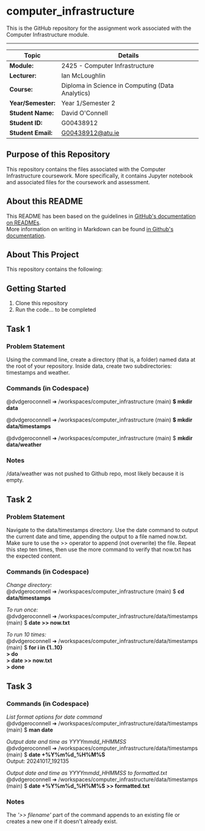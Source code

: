 # computer_infrastructure  
This is the GitHub repository for the assignment work associated with the Computer Infrastructure module.  
***  
  
| Topic | Details |
|---------|-------------|
| **Module:**  | 2425 - Computer Infrastructure  |
| **Lecturer:**  | Ian McLoughlin  | 
| **Course:**  | Diploma in Science in Computing (Data Analytics)  |
| **Year/Semester:**  | Year 1/Semester 2  |
| **Student Name:**  | David O'Connell  |
| **Student ID:**  | G00438912  |
| **Student Email:**  | G00438912@atu.ie  |  

## Purpose of this Repository   
This repository contains the files associated with the Computer Infrastructure coursework. More specifically, it contains Jupyter notebook and associated files for the coursework and assessment.  

## About this README  
This README has been based on the guidelines in [GitHub's documentation on READMEs](https://docs.github.com/en/repositories/managing-your-repositorys-settings-and-features/customizing-your-repository/about-readmes).  
More information on writing in Markdown can be found [in Github's documentation](https://docs.github.com/en/get-started/writing-on-github/getting-started-with-writing-and-formatting-on-github/basic-writing-and-formatting-syntax). 

## About This Project  
This repository contains the following:  

## Getting Started
1. Clone this repository
2. Run the code... to be completed

## Task 1
### Problem Statement
Using the command line, create a directory (that is, a folder) named data at the root of your repository. Inside data, create two subdirectories: timestamps and weather.  

### Commands (in Codespace)
@dvdgeroconnell ➜ /workspaces/computer_infrastructure (main) **$ mkdir data**   

@dvdgeroconnell ➜ /workspaces/computer_infrastructure (main) **$ mkdir data/timestamps**   

@dvdgeroconnell ➜ /workspaces/computer_infrastructure (main) $ **mkdir data/weather**     

### Notes
/data/weather was not pushed to Github repo, most likely because it is empty.

## Task 2
### Problem Statement
Navigate to the data/timestamps directory. Use the date command to output the current date and time, appending the output to a file named now.txt. Make sure to use the >> operator to append (not overwrite) the file. Repeat this step ten times, then use the more command to verify that now.txt has the expected content.   

### Commands (in Codespace)

*Change directory:*  
@dvdgeroconnell ➜ /workspaces/computer_infrastructure (main) $ **cd data/timestamps**  

*To run once:*  
@dvdgeroconnell ➜ /workspaces/computer_infrastructure/data/timestamps (main) $ **date >> now.txt**  

*To run 10 times:*  
@dvdgeroconnell ➜ /workspaces/computer_infrastructure/data/timestamps (main) $ **for i in {1..10}**  
**> do**  
**> date >> now.txt**  
**> done**  

## Task 3
### Commands (in Codespace)

*List format options for date command*  
@dvdgeroconnell ➜ /workspaces/computer_infrastructure/data/timestamps (main) $ **man date**  
   
*Output date and time as YYYYmmdd_HHMMSS*  
@dvdgeroconnell ➜ /workspaces/computer_infrastructure/data/timestamps (main) $ **date +%Y%m%d_%H%M%S**  
Output: 20241017_192135  
  
*Output date and time as YYYYmmdd_HHMMSS to formatted.txt*  
@dvdgeroconnell ➜ /workspaces/computer_infrastructure/data/timestamps (main) $ **date +%Y%m%d_%H%M%S >> formatted.txt**  

### Notes
The *'>> filename'* part of the command appends to an existing file or creates a new one if it doesn't already exist.

